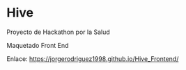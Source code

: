 # Hive

Proyecto de Hackathon por la Salud 

Maquetado Front End

Enlace: https://jorgerodriguez1998.github.io/Hive_Frontend/
